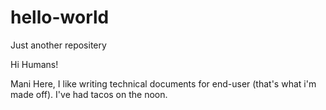 # hello-world
Just another repositery

Hi Humans!

Mani Here, I like writing technical documents for end-user (that's what i'm made off).
I've had tacos on the noon.
